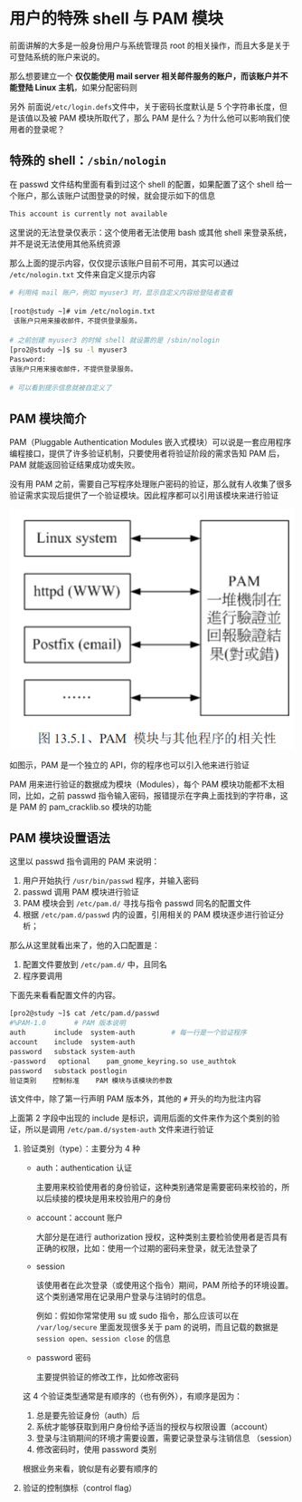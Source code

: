 # 用户的特殊 shell 与 PAM 模块

前面讲解的大多是一般身份用户与系统管理员 root 的相关操作，而且大多是关于可登陆系统的账户来说的。

那么想要建立一个 **仅仅能使用 mail server 相关邮件服务的账户，而该账户并不能登陆 Linux 主机**，如果分配密码则

另外 前面说`/etc/login.defs`文件中，关于密码长度默认是 5 个字符串长度，但是该值以及被 PAM 模块所取代了，那么 PAM 是什么？为什么他可以影响我们使用者的登录呢？

## 特殊的 shell：`/sbin/nologin`

在 passwd 文件结构里面有看到过这个 shell 的配置，如果配置了这个 shell 给一个账户，那么该账户试图登录的时候，就会提示如下的信息

```bash
This account is currently not available
```

这里说的无法登录仅表示：这个使用者无法使用 bash 或其他 shell 来登录系统，并不是说无法使用其他系统资源

那么上面的提示内容，仅仅提示该账户目前不可用，其实可以通过 `/etc/nologin.txt` 文件来自定义提示内容

```bash
# 利用纯 mail 账户，例如 myuser3 时，显示自定义内容给登陆者查看

[root@study ~]# vim /etc/nologin.txt
 该账户只用来接收邮件，不提供登录服务。

# 之前创建 myuser3 的时候 shell 就设置的是 /sbin/nologin
[pro2@study ~]$ su -l myuser3
Password: 
该账户只用来接收邮件，不提供登录服务。

# 可以看到提示信息就被自定义了
```

## PAM 模块简介

PAM（Pluggable Authentication Modules 嵌入式模块）可以说是一套应用程序编程接口，提供了许多验证机制，只要使用者将验证阶段的需求告知 PAM 后，PAM 就能返回验证结果成功或失败。

没有用 PAM 之前，需要自己写程序处理账户密码的验证，那么就有人收集了很多验证需求实现后提供了一个验证模块。因此程序都可以引用该模块来进行验证

![image-20200225155547026](./assets/image-20200225155547026.png)

如图示，PAM 是一个独立的 API，你的程序也可以引入他来进行验证

PAM 用来进行验证的数据成为模块（Modules），每个 PAM 模块功能都不太相同，比如，之前 passwd 指令输入密码，报错提示在字典上面找到的字符串，这是 PAM 的 pam_cracklib.so 模块的功能

## PAM 模块设置语法

这里以  passwd 指令调用的 PAM 来说明：

1. 用户开始执行 `/usr/bin/passwd` 程序，并输入密码
2. passwd 调用 PAM 模块进行验证
3. PAM 模块会到 `/etc/pam.d/` 寻找与指令 passwd 同名的配置文件
4. 根据 `/etc/pam.d/passwd` 内的设置，引用相关的 PAM 模块逐步进行验证分析；

那么从这里就看出来了，他的入口配置是：

1. 配置文件要放到 `/etc/pam.d/` 中，且同名
2. 程序要调用

下面先来看看配置文件的内容。

```bash
[pro2@study ~]$ cat /etc/pam.d/passwd 
#%PAM-1.0		# PAM 版本说明
auth       include	system-auth			# 每一行是一个验证程序
account    include	system-auth
password   substack	system-auth
-password   optional	pam_gnome_keyring.so use_authtok
password   substack	postlogin
验证类别	控制标准	PAM 模块与该模块的参数
```

该文件中，除了第一行声明  PAM 版本外，其他的 `#` 开头的均为批注内容

上面第 2 字段中出现的 include 是标识，调用后面的文件来作为这个类别的验证，所以是调用 `/etc/pam.d/system-auth` 文件来进行验证

1. 验证类别（type）：主要分为 4 种

   - auth：authentication 认证

     主要用来校验使用者的身份验证，这种类别通常是需要密码来校验的，所以后续接的模块是用来校验用户的身份

   - account：account 账户

     大部分是在进行 authorization 授权，这种类别主要检验使用者是否具有正确的权限，比如：使用一个过期的密码来登录，就无法登录了

   - session

     该使用者在此次登录（或使用这个指令）期间，PAM 所给予的环境设置。这个类别通常用在记录用户登录与注销时的信息。

     例如：假如你常常使用 su 或 sudo 指令，那么应该可以在 `/var/log/secure` 里面发现很多关于 pam 的说明，而且记载的数据是`session open、session close` 的信息

   - password 密码

     主要提供验证的修改工作，比如修改密码

   这 4 个验证类型通常是有顺序的（也有例外），有顺序是因为：

   1. 总是要先验证身份（auth）后
   2. 系统才能够获取到用户身份给予适当的授权与权限设置（account）
   3. 登录与注销期间的环境才需要设置，需要记录登录与注销信息 （session）
   4. 修改密码时，使用 password 类别

   根据业务来看，貌似是有必要有顺序的

2. 验证的控制旗标（control flag）

   